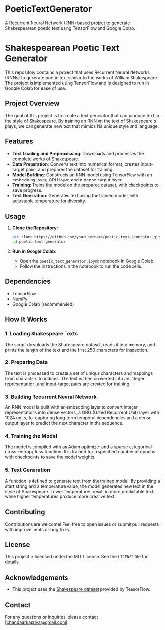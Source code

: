 # PoeticTextGenerator
A Recurrent Neural Network (RNN) based project to generate Shakespearean poetic text using TensorFlow and Google Colab.


# Shakespearean Poetic Text Generator

This repository contains a project that uses Recurrent Neural Networks (RNNs) to generate poetic text similar to the works of William Shakespeare. The project is implemented using TensorFlow and is designed to run in Google Colab for ease of use.

## Project Overview

The goal of this project is to create a text generator that can produce text in the style of Shakespeare. By training an RNN on the text of Shakespeare's plays, we can generate new text that mimics his unique style and language.

## Features

- **Text Loading and Preprocessing**: Downloads and processes the complete works of Shakespeare.
- **Data Preparation**: Converts text into numerical format, creates input-target pairs, and prepares the dataset for training.
- **Model Building**: Constructs an RNN model using TensorFlow with an embedding layer, GRU layer, and a dense output layer.
- **Training**: Trains the model on the prepared dataset, with checkpoints to save progress.
- **Text Generation**: Generates text using the trained model, with adjustable temperature for diversity.

## Usage

1. **Clone the Repository**:
   ```bash
   git clone https://github.com/yourusername/poetic-text-generator.git
   cd poetic-text-generator
   ```

2. **Run in Google Colab**:
   - Open the `poetic_text_generator.ipynb` notebook in Google Colab.
   - Follow the instructions in the notebook to run the code cells.

## Dependencies

- TensorFlow
- NumPy
- Google Colab (recommended)

## How It Works

### 1. Loading Shakespeare Texts
The script downloads the Shakespeare dataset, reads it into memory, and prints the length of the text and the first 250 characters for inspection.

### 2. Preparing Data
The text is processed to create a set of unique characters and mappings from characters to indices. The text is then converted into an integer representation, and input-target pairs are created for training.

### 3. Building Recurrent Neural Network
An RNN model is built with an embedding layer to convert integer representations into dense vectors, a GRU (Gated Recurrent Unit) layer with 1024 units, for capturing long-term temporal dependencies and a dense output layer to predict the next character in the sequence.

### 4. Training the Model
The model is compiled with an Adam optimizer and a sparse categorical cross-entropy loss function. It is trained for a specified number of epochs with checkpoints to save the model weights.

### 5. Text Generation
A function is defined to generate text from the trained model. By providing a start string and a temperature value, the model generates new text in the style of Shakespeare. Lower temperatures result in more predictable text, while higher temperatures produce more creative text.



## Contributing

Contributions are welcome! Feel free to open issues or submit pull requests with improvements or bug fixes.

## License

This project is licensed under the MIT License. See the `LICENSE` file for details.

## Acknowledgements

- This project uses the [Shakespeare dataset](https://storage.googleapis.com/download.tensorflow.org/data/shakespeare.txt) provided by TensorFlow.

## Contact

For any questions or inquiries, please contact [chandaarkapriya@gmail.com].
